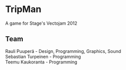 TripMan
=======

A game for Stage's Vectojam 2012


Team
-----
Rauli Puuperä - Design, Programming, Graphics, Sound    
Sebastian Turpeinen - Programming     
Teemu Kaukoranta - Programming     
